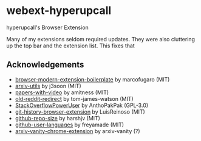 # webext-hyperupcall

hyperupcall's Browser Extension

Many of my extensions seldom required updates. They were also cluttering up the top bar and the extension list. This fixes that

## Acknowledgements

- [browser-modern-extension-boilerplate](https://github.com/marcofugaro/browser-modern-extension-boilerplate) by marcofugaro (MIT)
- [arxiv-utils](https://github.com/j3soon/arxiv-utils) by j3soon (MIT)
- [papers-with-video](https://github.com/amitness/papers-with-video) by amitness (MIT)
- [old-reddit-redirect](https://github.com/tom-james-watson/old-reddit-redirect) by tom-james-watson (MIT)
- [StackOverflowPowerUser](https://github.com/AnthoPakPak/StackOverflowPowerUser) by AnthoPakPak (GPL-3.0)
- [git-history-browser-extension](https://github.com/LuisReinoso/git-history-browser-extension) by LuisReinoso (MIT)
- [github-repo-size](https://github.com/harshjv/github-repo-size) by harshjv (MIT)
- [github-user-languages](https://github.com/freyamade/github-user-languages) by freyamade (MIT)
- [arxiv-vanity-chrome-extension](https://github.com/arxiv-vanity/arxiv-vanity-chrome-extension) by arxiv-vanity (?)
